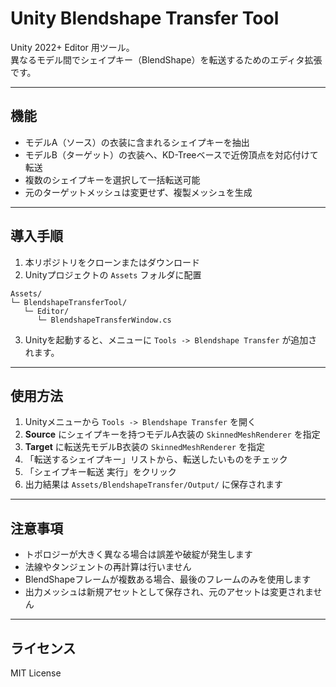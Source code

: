 # Unity Blendshape Transfer Tool

Unity 2022+ Editor 用ツール。  
異なるモデル間でシェイプキー（BlendShape）を転送するためのエディタ拡張です。

---

## 機能
- モデルA（ソース）の衣装に含まれるシェイプキーを抽出
- モデルB（ターゲット）の衣装へ、KD-Treeベースで近傍頂点を対応付けて転送
- 複数のシェイプキーを選択して一括転送可能
- 元のターゲットメッシュは変更せず、複製メッシュを生成

---

## 導入手順
1. 本リポジトリをクローンまたはダウンロード
2. Unityプロジェクトの `Assets` フォルダに配置
```
Assets/
└─ BlendshapeTransferTool/
   └─ Editor/
      └─ BlendshapeTransferWindow.cs
```
3. Unityを起動すると、メニューに `Tools -> Blendshape Transfer` が追加されます。

---

## 使用方法
1. Unityメニューから `Tools -> Blendshape Transfer` を開く
2. **Source** にシェイプキーを持つモデルA衣装の `SkinnedMeshRenderer` を指定
3. **Target** に転送先モデルB衣装の `SkinnedMeshRenderer` を指定
4. 「転送するシェイプキー」リストから、転送したいものをチェック
5. 「シェイプキー転送 実行」をクリック
6. 出力結果は `Assets/BlendshapeTransfer/Output/` に保存されます

---

## 注意事項
- トポロジーが大きく異なる場合は誤差や破綻が発生します
- 法線やタンジェントの再計算は行いません
- BlendShapeフレームが複数ある場合、最後のフレームのみを使用します
- 出力メッシュは新規アセットとして保存され、元のアセットは変更されません

---

## ライセンス
MIT License

